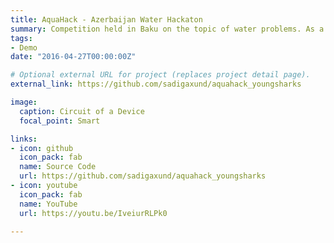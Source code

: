 ```yaml
---
title: AquaHack - Azerbaijan Water Hackaton
summary: Competition held in Baku on the topic of water problems. As a solution, our team proposed a number of devices embedded with various sensors each having a certain role. These mechanisms are then installed on the banks of the Kür river that will continuously collect data that will be used for environmental prognosis. My role was to build a front-end of an Android application.
tags:
- Demo
date: "2016-04-27T00:00:00Z"

# Optional external URL for project (replaces project detail page).
external_link: https://github.com/sadigaxund/aquahack_youngsharks

image:
  caption: Circuit of a Device
  focal_point: Smart

links:
- icon: github
  icon_pack: fab
  name: Source Code
  url: https://github.com/sadigaxund/aquahack_youngsharks
- icon: youtube
  icon_pack: fab
  name: YouTube
  url: https://youtu.be/IveiurRLPk0

---
```

